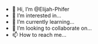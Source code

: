 - 👋 Hi, I’m @Elijah-Phifer
- 👀 I’m interested in...
- 🌱 I’m currently learning...
- 💞️ I’m looking to collaborate on...
- 📫 How to reach me...

<!---
Elijah-Phifer/Elijah-Phifer is a ✨ special ✨ repository because its `README.md` (this file) appears on your GitHub profile.
You can click the Preview link to take a look at your changes.
--->
